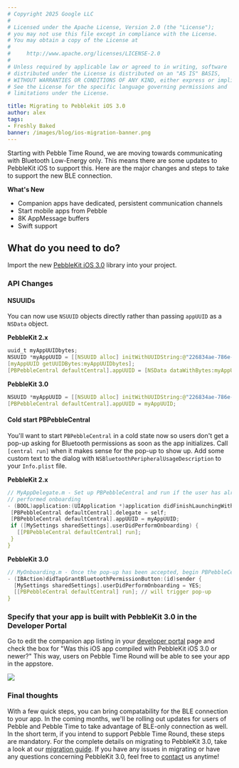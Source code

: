 ```yaml
---
# Copyright 2025 Google LLC
#
# Licensed under the Apache License, Version 2.0 (the "License");
# you may not use this file except in compliance with the License.
# You may obtain a copy of the License at
#
#     http://www.apache.org/licenses/LICENSE-2.0
#
# Unless required by applicable law or agreed to in writing, software
# distributed under the License is distributed on an "AS IS" BASIS,
# WITHOUT WARRANTIES OR CONDITIONS OF ANY KIND, either express or implied.
# See the License for the specific language governing permissions and
# limitations under the License.

title: Migrating to Pebblekit iOS 3.0
author: alex
tags:
- Freshly Baked
banner: /images/blog/ios-migration-banner.png
---
```


Starting with Pebble Time Round, we are moving towards communicating with Bluetooth
Low-Energy only. This means there are some updates to PebbleKit iOS to support this. Here are
the major changes and steps to take to support the new BLE connection.

**What's New**

* Companion apps have dedicated, persistent communication channels
* Start mobile apps from Pebble
* 8K AppMessage buffers
* Swift support


## What do you need to do?
Import the new [PebbleKit iOS 3.0](/guides/migration/pebblekit-ios-3/#how-to-upgrade) library into your project.

### API Changes

#### NSUUIDs

You can now use `NSUUID` objects directly rather than passing ``appUUID`` as a `NSData` object.

**PebbleKit 2.x**

```c
uuid_t myAppUUIDbytes;
NSUUID *myAppUUID = [[NSUUID alloc] initWithUUIDString:@"226834ae-786e-4302-a52f-6e7efc9f990b"];
[myAppUUID getUUIDBytes:myAppUUIDbytes];
[PBPebbleCentral defaultCentral].appUUID = [NSData dataWithBytes:myAppUUIDbytes length:16];
```

**PebbleKit 3.0**

```c
NSUUID *myAppUUID = [[NSUUID alloc] initWithUUIDString:@"226834ae-786e-4302-a52f-6e7efc9f990b"];
[PBPebbleCentral defaultCentral].appUUID = myAppUUID;
```

#### Cold start PBPebbleCentral

You'll want to start ``PBPebbleCentral`` in a cold state now so users don't get
a pop-up asking for Bluetooth permissions as soon as the app initializes. Call
`[central run]` when it makes sense for the pop-up to show up. Add some custom
text to the dialog with `NSBluetoothPeripheralUsageDescription` to your
`Info.plist` file.

**PebbleKit 2.x**

 ```c
// MyAppDelegate.m - Set up PBPebbleCentral and run if the user has already
// performed onboarding
- (BOOL)application:(UIApplication *)application didFinishLaunchingWithOptions:(NSDictionary *)launchOptions {
  [PBPebbleCentral defaultCentral].delegate = self;
  [PBPebbleCentral defaultCentral].appUUID = myAppUUID;
  if ([MySettings sharedSettings].userDidPerformOnboarding) {
    [[PBPebbleCentral defaultCentral] run];
  }
}
```

**PebbleKit 3.0**

```c
// MyOnboarding.m - Once the pop-up has been accepted, begin PBPebbleCentral
- (IBAction)didTapGrantBluetoothPermissionButton:(id)sender {
  [MySettings sharedSettings].userDidPerformOnboarding = YES;
  [[PBPebbleCentral defaultCentral] run]; // will trigger pop-up
}
```

### Specify that your app is built with PebbleKit 3.0 in the Developer Portal
Go to edit the companion app listing in your [developer portal](https://dev-portal.getpebble.com/developer) page and check the box for "Was this iOS app compiled with PebbleKit iOS 3.0 or newer?" This way, users on Pebble Time Round will be able to see your app in the appstore.

![](/images/blog/checkbox.png)

### Final thoughts

With a few quick steps, you can bring compatability for the BLE connection to your app. In the coming months, we'll be rolling out updates for users of Pebble and Pebble Time to take advantage of BLE-only connection as well. In the short term, if you intend to support Pebble Time Round, these steps are mandatory. For the complete details on migrating to PebbleKit 3.0, take a look at our [migration guide](/guides/migration/pebblekit-ios-3/). If you have any issues in migrating or have any questions concerning PebbleKit 3.0, feel free to [contact](/contact/) us anytime!

